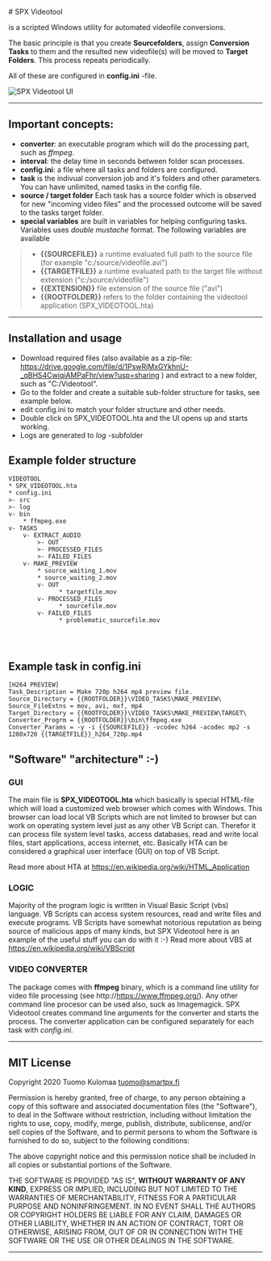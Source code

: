 ﻿﻿﻿﻿﻿﻿# SPX Videotool

is a scripted Windows utility for automated videofile conversions.

The basic principle is that you create **Sourcefolders**, assign **Conversion Tasks** to them and the resulted new videofile(s) will be moved to **Target Folders**. This process repeats periodically.

All of these are configured in **config.ini** -file.

![SPX Videotool UI](https://bitbucket.org/TuomoKu/spx-videotool/downloads/SPX_VideotoolUI.png "SPX Videotool UI")



---


## Important concepts:
- **converter**: an executable program which will do the processing part, such as *ffmpeg*.
- **interval**: the delay time in seconds between folder scan processes.
- **config.ini**: a file where all tasks and folders are configured.
- **task** is the indivual conversion job and it's folders and other parameters. You can have unlimited, named tasks in the config file.
- **source / target folder** Each task has a source folder which is observed for new "incoming video files" and the processed outcome will be saved to the tasks target folder.
- **special variables** are built in variables for helping configuring tasks. Variables uses _double mustache_ format. The following variables are available
>- **{{SOURCEFILE}}** a runtime evaluated full path to the source file (for example "c:/source/videofile.avi")
>-  **{{TARGETFILE}}** a runtime evaluated path to the target file without extension ("c:/source/videofile")
>- **{{EXTENSION}}** file extension of the source file ("avi")
>- **{{ROOTFOLDER}}** refers to the folder containing the videotool application (SPX_VIDEOTOOL.hta)

---

## Installation and usage
- Download required files (also available as a zip-file: https://drive.google.com/file/d/1PswRjMxGYkhnU-_qBHS4CwiqiAMPaFhr/view?usp=sharing ) and extract to a new folder, such as "C:/Videotool".
- Go to the folder and create a suitable sub-folder structure for tasks, see example below.
- edit config.ini to match your folder structure and other needs.
- Double click on SPX_VIDEOTOOL.hta and the UI opens up and starts working.
- Logs are generated to _log_ -subfolder


## Example folder structure
```
VIDEOTOOL
* SPX_VIDEOTOOL.hta
* config.ini
>- src
>- log
v- bin
    * ffmpeg.exe
v- TASKS
    v- EXTRACT_AUDIO
        >- OUT
        >- PROCESSED_FILES
        >- FAILED_FILES
    v- MAKE_PREVIEW
        * source_waiting_1.mov
        * source_waiting_2.mov
        v- OUT
              * targetfile.mov
        v- PROCESSED_FILES
              * sourcefile.mov
        v- FAILED_FILES
              * problematic_sourcefile.mov




```

## Example task in config.ini
```
[H264 PREVIEW]
Task_Description = Make 720p h264 mp4 preview file.
Source_Directory = {{ROOTFOLDER}}\VIDEO_TASKS\MAKE_PREVIEW\
Source_FileExtns = mov, avi, mxf, mp4
Target_Directory = {{ROOTFOLDER}}\VIDEO_TASKS\MAKE_PREVIEW\TARGET\
Converter_Progrm = {{ROOTFOLDER}}\bin\ffmpeg.exe
Converter_Params = -y -i {{SOURCEFILE}} -vcodec h264 -acodec mp2 -s 1280x720 {{TARGETFILE}}_h264_720p.mp4
```


## "Software" "architecture" :-)

### GUI
The main file is **SPX_VIDEOTOOL.hta** which basically is special HTML-file which will load a customized web browser which comes with Windows. This browser can load local VB Scripts which are not limited to browser but can work on operating system level just as any other VB Script can. Therefor it can process file system level tasks, access databases, read and write local files, start applications, access internet, etc. Basically HTA can be considered a graphical user interface (GUI) on top of VB Script.

Read more about HTA at https://en.wikipedia.org/wiki/HTML_Application

### LOGIC
Majority of the program logic is written in Visual Basic Script (vbs) language. VB Scripts can access system resources, read and write files and execute programs.  VB Scripts have somewhat notorious reputation as being source of malicious apps of many kinds, but SPX Videotool here is an example of the useful stuff you can do with it :-) Read more about VBS at https://en.wikipedia.org/wiki/VBScript


### VIDEO CONVERTER
The package comes with **ffmpeg** binary, which is a command line utility for video file processing (see http://https://www.ffmpeg.org/). Any other command line procesor can be used also, suck as Imagemagick. SPX Videotool creates command line arguments for the converter and starts the process. 
The converter application can be configured separately for each task with _config.ini._

---

## MIT License
Copyright 2020 Tuomo Kulomaa <tuomo@smartpx.fi>

Permission is hereby granted, free of charge, to any person obtaining a copy of this software and associated documentation files (the "Software"), to deal in the Software without restriction, including without limitation the rights to use, copy, modify, merge, publish, distribute, sublicense, and/or sell copies of the Software, and to permit persons to whom the Software is furnished to do so, subject to the following conditions:

The above copyright notice and this permission notice shall be included in all copies or substantial portions of the Software. 

THE SOFTWARE IS PROVIDED "AS IS", **WITHOUT WARRANTY OF ANY KIND**, EXPRESS OR IMPLIED, INCLUDING BUT NOT LIMITED TO THE WARRANTIES OF  MERCHANTABILITY, FITNESS FOR A PARTICULAR PURPOSE AND NONINFRINGEMENT. IN NO EVENT SHALL THE AUTHORS OR COPYRIGHT HOLDERS BE LIABLE FOR ANY CLAIM, DAMAGES OR OTHER LIABILITY, WHETHER IN AN ACTION OF CONTRACT, TORT OR OTHERWISE, ARISING FROM, OUT OF OR IN CONNECTION WITH THE SOFTWARE OR THE USE OR OTHER DEALINGS IN THE SOFTWARE. 

---

























